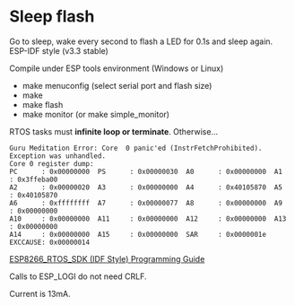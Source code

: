 # Sleep flash

Go to sleep, wake every second to flash a LED for 0.1s and sleep again.
ESP-IDF style (v3.3 stable)

Compile under ESP tools environment (Windows or Linux)

- make menuconfig (select serial port and flash size)
- make
- make flash
- make monitor (or make simple_monitor)

RTOS tasks must **infinite loop or terminate**. Otherwise...

    Guru Meditation Error: Core  0 panic'ed (InstrFetchProhibited). Exception was unhandled.
    Core 0 register dump:
    PC      : 0x00000000  PS      : 0x00000030  A0      : 0x00000000  A1      : 0x3ffeba00
    A2      : 0x00000020  A3      : 0x00000000  A4      : 0x40105870  A5      : 0x40105870
    A6      : 0xffffffff  A7      : 0x00000077  A8      : 0x00000000  A9      : 0x00000000
    A10     : 0x00000000  A11     : 0x00000000  A12     : 0x00000000  A13     : 0x00000000
    A14     : 0x00000000  A15     : 0x00000000  SAR     : 0x0000001e  EXCCAUSE: 0x00000014


[ESP8266_RTOS_SDK (IDF Style) Programming Guide](https://docs.espressif.com/projects/esp8266-rtos-sdk/en/latest/index.html)


Calls to ESP_LOGI do not need CRLF.

Current is 13mA.